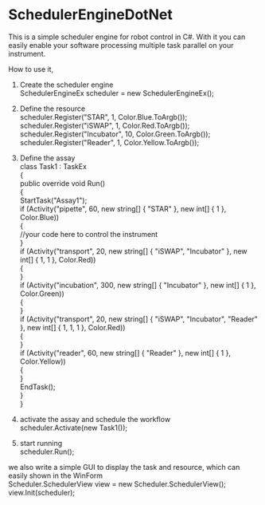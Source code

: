 # SchedulerEngineDotNet
This is a simple scheduler engine for robot control in C#. With it you can easily enable your software processing multiple task parallel on your instrument.

How to use it,

1. Create the scheduler engine<br/>
SchedulerEngineEx scheduler = new SchedulerEngineEx();<br/>

2. Define the resource<br/>
            scheduler.Register("STAR", 1, Color.Blue.ToArgb());<br/>
            scheduler.Register("iSWAP", 1, Color.Red.ToArgb());<br/>
            scheduler.Register("Incubator", 10, Color.Green.ToArgb());<br/>
            scheduler.Register("Reader", 1, Color.Yellow.ToArgb());<br/>

3. Define the assay<br/>
    class Task1 : TaskEx<br/>
    {<br/>
        public override void Run()<br/>
        {<br/>
            StartTask("Assay1");<br/>
            if (Activity("pipette", 60, new string[] { "STAR" }, new int[] { 1 }, Color.Blue))<br/>
            {<br/>
                //your code here to control the instrument<br/>
            }<br/>
            if (Activity("transport", 20, new string[] { "iSWAP", "Incubator" }, new int[] { 1, 1 }, Color.Red))<br/>
            {<br/>
            }<br/>
            if (Activity("incubation", 300, new string[] { "Incubator" }, new int[] { 1 }, Color.Green))<br/>
            {<br/>
            }<br/>
            if (Activity("transport", 20, new string[] { "iSWAP", "Incubator", "Reader" }, new int[] { 1, 1, 1 }, Color.Red))<br/>
            {<br/>
            }<br/>
            if (Activity("reader", 60, new string[] { "Reader" }, new int[] { 1 }, Color.Yellow))<br/>
            {<br/>
            }<br/>
            EndTask();<br/>
        }<br/>
    }<br/>
    
4. activate the assay and schedule the workflow<br/>
 scheduler.Activate(new Task1());<br/>
 
 5. start running<br/>
 scheduler.Run();<br/>
 
 we also write a simple GUI to display the task and resource, which can easily shown in the WinForm<br/>
 Scheduler.SchedulerView view = new Scheduler.SchedulerView();<br/>
 view.Init(scheduler);<br/>
